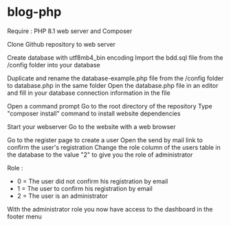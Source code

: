# blog-php

Require : PHP 8.1 web server and Composer

Clone Github repository to web server

Create database with utf8mb4_bin encoding
Import the bdd.sql file from the /config folder into your database

Duplicate and rename the database-example.php file from the /config folder to database.php in the same folder
Open the database.php file in an editor and fill in your database connection information in the file

Open a command prompt
Go to the root directory of the repository
Type "composer install" command to install website dependencies

Start your webserver
Go to the website with a web browser

Go to the register page to create a user
Open the send by mail link to confirm the user's registration
Change the role column of the users table in the database to the value "2" to give you the role of administrator

Role :
 - 0 = The user did not confirm his registration by email
 - 1 = The user to confirm his registration by email
 - 2 = The user is an administrator

With the administrator role you now have access to the dashboard in the footer menu
